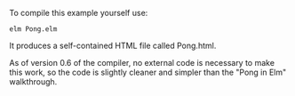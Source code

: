 

To compile this example yourself use:

    elm Pong.elm

It produces a self-contained HTML file called Pong.html.

As of version 0.6 of the compiler, no external code is necessary
to make this work, so the code is slightly cleaner and simpler than
the "Pong in Elm" walkthrough.

